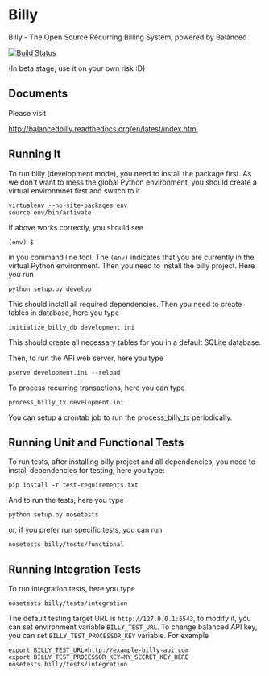 # Billy

Billy - The Open Source Recurring Billing System, powered by Balanced

[![Build Status](https://travis-ci.org/balanced/billy.png)](https://travis-ci.org/balanced/billy)

(In beta stage, use it on your own risk :D)

## Documents

Please visit

http://balancedbilly.readthedocs.org/en/latest/index.html

## Running It

To run billy (development mode), you need to install the package first.
As we don't want to mess the global Python environment, you should
create a virtual environmnet first and switch to it

```
virtualenv --no-site-packages env
source env/bin/activate
```

If above works correctly, you should see

```
(env) $
```

in you command line tool. The `(env)` indicates that you are currently
in the virtual Python environment. Then you need to install the billy project.
Here you run

```
python setup.py develop
```

This should install all required dependencies. Then you need to create 
tables in database, here you type

```
initialize_billy_db development.ini
```

This should create all necessary tables for you in a default SQLite database.

Then, to run the API web server, here you type

```
pserve development.ini --reload
```

To process recurring transactions, here you can type

```
process_billy_tx development.ini
```

You can setup a crontab job to run the process_billy_tx periodically.

## Running Unit and Functional Tests

To run tests, after installing billy project and all dependencies, you need
to install dependencies for testing, here you type:

```
pip install -r test-requirements.txt
```

And to run the tests, here you type

```
python setup.py nosetests
```

or, if you prefer run specific tests, you can run

```
nosetests billy/tests/functional
```

## Running Integration Tests

To run integration tests, here you type

```
nosetests billy/tests/integration
```

The default testing target URL is `http://127.0.0.1:6543`, to modify it, you can 
set environment variable `BILLY_TEST_URL`. To change balanced API key, you can set
`BILLY_TEST_PROCESSOR_KEY` variable. For example

```
export BILLY_TEST_URL=http://example-billy-api.com
export BILLY_TEST_PROCESSOR_KEY=MY_SECRET_KEY_HERE
nosetests billy/tests/integration
```
